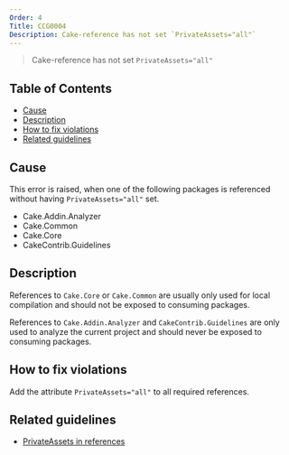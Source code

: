 ```yaml
---
Order: 4
Title: CCG0004
Description: Cake-reference has not set `PrivateAssets="all"`
---
```


 > Cake-reference has not set `PrivateAssets="all"`

<!-- START doctoc generated TOC please keep comment here to allow auto update -->
<!-- DON'T EDIT THIS SECTION, INSTEAD RE-RUN doctoc TO UPDATE -->
## Table of Contents

- [Cause](#cause)
- [Description](#description)
- [How to fix violations](#how-to-fix-violations)
- [Related guidelines](#related-guidelines)

<!-- END doctoc generated TOC please keep comment here to allow auto update -->

## Cause

This error is raised, when one of the following packages is referenced without having `PrivateAssets="all"` set.

* Cake.Addin.Analyzer
* Cake.Common
* Cake.Core
* CakeContrib.Guidelines

## Description

References to `Cake.Core` or `Cake.Common` are usually only used for local compilation and should not
be exposed to consuming packages.

References to `Cake.Addin.Analyzer` and `CakeContrib.Guidelines` are only used to analyze the current project and 
should never be exposed to consuming packages.

## How to fix violations

Add the attribute `PrivateAssets="all"` to all required references.

## Related guidelines

* [PrivateAssets in references](../guidelines/PrivateAssets)